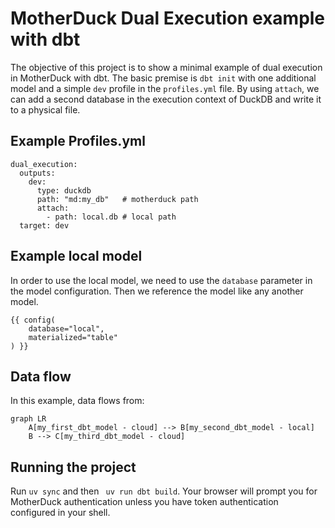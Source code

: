 # MotherDuck Dual Execution example with dbt

The objective of this project is to show a minimal example of dual execution in MotherDuck with dbt. The basic premise is `dbt init` with one additional model and a simple `dev` profile in the `profiles.yml` file. By using `attach`, we can add a second database in the execution context of DuckDB and write it to a physical file.

## Example Profiles.yml

```
dual_execution:
  outputs:
    dev:
      type: duckdb
      path: "md:my_db"   # motherduck path
      attach:
        - path: local.db # local path
  target: dev
```

## Example local model

In order to use the local model, we need to use the `database` parameter in the model configuration. Then we reference the model like any another model.

```
{{ config(
    database="local",
    materialized="table"
) }}
```

## Data flow

In this example, data flows from:

```mermaid
graph LR
    A[my_first_dbt_model - cloud] --> B[my_second_dbt_model - local]
    B --> C[my_third_dbt_model - cloud]
```

## Running the project
Run `uv sync` and then ` uv run dbt build`. Your browser will prompt you for MotherDuck authentication unless you have token authentication configured in your shell.

